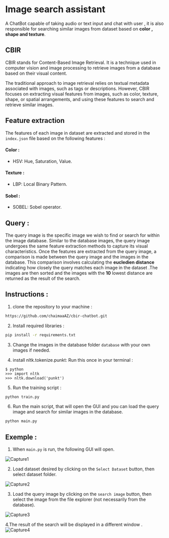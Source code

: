 # Image search assistant 
A ChatBot capable of taking audio or text input and chat with user , it is also responsible for searching similar images from dataset based on **color , shape and texture**. 
## CBIR
CBIR stands for Content-Based Image Retrieval. It is a technique used in computer vision and image processing to retrieve images from a database based on their visual content.

The traditional approach to image retrieval relies on textual metadata associated with images, such as tags or descriptions. However, CBIR focuses on extracting visual features from images, such as color, texture, shape, or spatial arrangements, and using these features to search and retrieve similar images.
## Feature extraction 
The features of each image in dataset are extracted and stored in the ```index.json``` file based on the following features :
#### Color : 
* HSV: Hue, Saturation, Value.
#### Texture :
* LBP: Local Binary Pattern.
#### Sobel : 
* SOBEL: Sobel operator.
## Query :
The query image is the specific image we wish to find or search for within the image database. Similar to the database images, the query image undergoes the same feature extraction methods to capture its visual characteristics.
Once the features are extracted from the query image, a comparison is made between the query image and the images in the database. This comparison involves calculating the **eucledien distance**  indicating how closely the query matches each image in the dataset .The images are then sorted  and the images with the **10** lowest distance are returned as the result of the search.

## Instructions :
1. clone the repository to your machine :
```bash 
https://github.com/chaimaaAZ/cbir-chatbot.git
```
2. Install required libraries :
```bash 
pip install -r requirements.txt
```
3. Change the images in the database folder ```database``` with your own images if needed.

4. install nltk.tokenize.punkt: Run this once in your terminal :
```
$ python
>>> import nltk
>>> nltk.download('punkt')
```
5. Run the training script :
```bash
python train.py
```
6. Run the main script, that will open the GUI and you can load the query image and search for similar images in the database.
```bash
python main.py
```
## Exemple :
1. When ```main.py```  is run, the following GUI will open.


![Capture1](https://github.com/chaimaaAZ/cbir-chatbot/assets/83477952/48f2928d-9be2-4556-887b-34b77e25ad17)

2. Load dataset desired by clicking on the ```Select Dataset``` button, then select dataset folder.

![Capture2](https://github.com/chaimaaAZ/cbir-chatbot/assets/83477952/8d51d9a9-0550-4b98-8a34-dd7a9f9d0ddf)

3. Load the query image by clicking on the ```search image``` button, then select the image from the file explorer (not necessarily from the database).

![Capture3](https://github.com/chaimaaAZ/cbir-chatbot/assets/83477952/81634a9c-7991-4324-9631-8730ad0ca9a9)

4.The result of the search will be displayed in a different window .
![Capture4](https://github.com/chaimaaAZ/cbir-chatbot/assets/83477952/505daa66-649e-413a-8385-b1f18f2b81b1)
